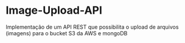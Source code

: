 # Image-Upload-API
Implementação de um API REST que possibilita o upload de arquivos (imagens) para o bucket S3 da AWS e mongoDB